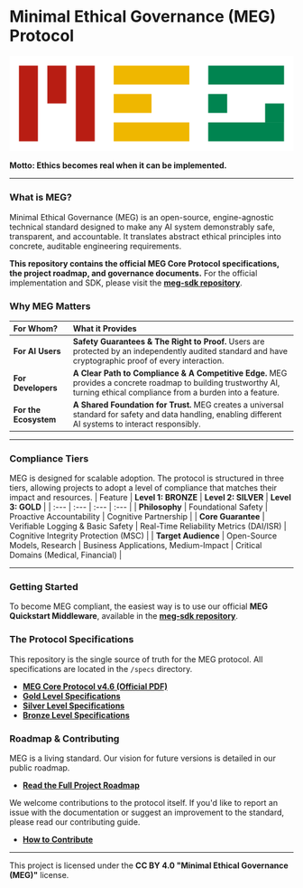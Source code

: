 # Minimal Ethical Governance (MEG) Protocol
![MEG Logo](https://github.com/meg-initiative/meg/blob/main/meg_logo.png)

**Motto: Ethics becomes real when it can be implemented.**

---

### What is MEG?

Minimal Ethical Governance (MEG) is an open-source, engine-agnostic technical standard designed to make any AI system demonstrably safe, transparent, and accountable. 
It translates abstract ethical principles into concrete, auditable engineering requirements.

**This repository contains the official MEG Core Protocol specifications, the project roadmap, and governance documents.** For the official implementation and SDK, 
please visit the [**meg-sdk repository**](https://github.com/meg-initiative/meg-sdk).

### Why MEG Matters

| For Whom? | What it Provides |
| :--- | :--- |
| **For AI Users** | **Safety Guarantees & The Right to Proof.** Users are protected by an independently audited standard and have cryptographic proof of every interaction. |
| **For Developers** | **A Clear Path to Compliance & A Competitive Edge.** MEG provides a concrete roadmap to building trustworthy AI, turning ethical compliance from a burden into a feature. |
| **For the Ecosystem**| **A Shared Foundation for Trust.** MEG creates a universal standard for safety and data handling, enabling different AI systems to interact responsibly. |

---

### Compliance Tiers

MEG is designed for scalable adoption. The protocol is structured in three tiers, allowing projects to adopt a level of compliance that matches their impact and resources.
| Feature | **Level 1: BRONZE** | **Level 2: SILVER** | **Level 3: GOLD** |
| :--- | :--- | :--- | :--- |
| **Philosophy** | Foundational Safety | Proactive Accountability | Cognitive Partnership |
| **Core Guarantee** | Verifiable Logging & Basic Safety | Real-Time Reliability Metrics (DAI/ISR) | Cognitive Integrity Protection (MSC) |
| **Target Audience** | Open-Source Models, Research | Business Applications, Medium-Impact | Critical Domains (Medical, Financial) |

---

### Getting Started

To become MEG compliant, the easiest way is to use our official **MEG Quickstart Middleware**, available in the [**meg-sdk repository**](https://github.com/meg-initiative/meg-sdk).

### The Protocol Specifications

This repository is the single source of truth for the MEG protocol. All specifications are located in the `/specs` directory.
*   [**MEG Core Protocol v4.6 (Official PDF)**](./specs/MEG_v4.6.2-en.pdf)
*   [**Gold Level Specifications**](./specs/gold/)
*   [**Silver Level Specifications**](./specs/silver/)
*   [**Bronze Level Specifications**](./specs/bronze/)

### Roadmap & Contributing

MEG is a living standard. Our vision for future versions is detailed in our public roadmap.
*   [**Read the Full Project Roadmap**](./ROADMAP.md)

We welcome contributions to the protocol itself. If you'd like to report an issue with the documentation or suggest an improvement to the standard, please read our contributing guide.
*   [**How to Contribute**](./CONTRIBUTING.md)

---

This project is licensed under the **CC BY 4.0 "Minimal Ethical Governance (MEG)"** license.
